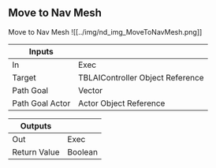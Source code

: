 ## Move to Nav Mesh
Move to Nav Mesh
![[../img/nd_img_MoveToNavMesh.png]]

|Inputs||
|--|--|
| In | Exec |
| Target | TBLAIController Object Reference |
| Path Goal | Vector |
| Path Goal Actor | Actor Object Reference |

|Outputs||
|--|--|
| Out | Exec |
| Return Value | Boolean |
